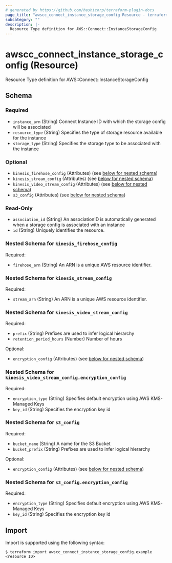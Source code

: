 ```yaml
---
# generated by https://github.com/hashicorp/terraform-plugin-docs
page_title: "awscc_connect_instance_storage_config Resource - terraform-provider-awscc"
subcategory: ""
description: |-
  Resource Type definition for AWS::Connect::InstanceStorageConfig
---
```


# awscc_connect_instance_storage_config (Resource)

Resource Type definition for AWS::Connect::InstanceStorageConfig



<!-- schema generated by tfplugindocs -->
## Schema

### Required

- `instance_arn` (String) Connect Instance ID with which the storage config will be associated
- `resource_type` (String) Specifies the type of storage resource available for the instance
- `storage_type` (String) Specifies the storage type to be associated with the instance

### Optional

- `kinesis_firehose_config` (Attributes) (see [below for nested schema](#nestedatt--kinesis_firehose_config))
- `kinesis_stream_config` (Attributes) (see [below for nested schema](#nestedatt--kinesis_stream_config))
- `kinesis_video_stream_config` (Attributes) (see [below for nested schema](#nestedatt--kinesis_video_stream_config))
- `s3_config` (Attributes) (see [below for nested schema](#nestedatt--s3_config))

### Read-Only

- `association_id` (String) An associationID is automatically generated when a storage config is associated with an instance
- `id` (String) Uniquely identifies the resource.

<a id="nestedatt--kinesis_firehose_config"></a>
### Nested Schema for `kinesis_firehose_config`

Required:

- `firehose_arn` (String) An ARN is a unique AWS resource identifier.


<a id="nestedatt--kinesis_stream_config"></a>
### Nested Schema for `kinesis_stream_config`

Required:

- `stream_arn` (String) An ARN is a unique AWS resource identifier.


<a id="nestedatt--kinesis_video_stream_config"></a>
### Nested Schema for `kinesis_video_stream_config`

Required:

- `prefix` (String) Prefixes are used to infer logical hierarchy
- `retention_period_hours` (Number) Number of hours

Optional:

- `encryption_config` (Attributes) (see [below for nested schema](#nestedatt--kinesis_video_stream_config--encryption_config))

<a id="nestedatt--kinesis_video_stream_config--encryption_config"></a>
### Nested Schema for `kinesis_video_stream_config.encryption_config`

Required:

- `encryption_type` (String) Specifies default encryption using AWS KMS-Managed Keys
- `key_id` (String) Specifies the encryption key id



<a id="nestedatt--s3_config"></a>
### Nested Schema for `s3_config`

Required:

- `bucket_name` (String) A name for the S3 Bucket
- `bucket_prefix` (String) Prefixes are used to infer logical hierarchy

Optional:

- `encryption_config` (Attributes) (see [below for nested schema](#nestedatt--s3_config--encryption_config))

<a id="nestedatt--s3_config--encryption_config"></a>
### Nested Schema for `s3_config.encryption_config`

Required:

- `encryption_type` (String) Specifies default encryption using AWS KMS-Managed Keys
- `key_id` (String) Specifies the encryption key id

## Import

Import is supported using the following syntax:

```shell
$ terraform import awscc_connect_instance_storage_config.example <resource ID>
```
